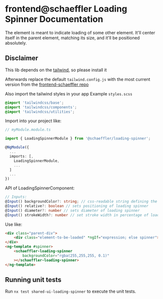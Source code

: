 # frontend@schaeffler Loading Spinner Documentation

The element is meant to indicate loading of some other element. It'll center itself in the parent element, matching its size, and it'll be positioned absolutely.  

## Disclaimer
This lib depends on the [tailwind](https://www.npmjs.com/package/tailwindcss), so please install it

Afterwards replace the default `tailwind.config.js` with the most current version from the [frontend-schaeffler repo](https://github.com/Schaeffler-Group/frontend-schaeffler/blob/master/tailwind.config.js)

Also import the tailwind styles in your app
Example `styles.scss`
``` scss
@import 'tailwindcss/base';
@import 'tailwindcss/components';
@import 'tailwindcss/utilities';
```

Import into your project like:

```typescript
// myModule.module.ts

import { LoadingSpinnerModule } from '@schaeffler/loading-spinner';

@NgModule({
  ...
  imports: [,
    LoadingSpinnerModule,
    ...
  ]
  ...
})
```

API of LoadingSpinnerComponent:

```typescript
// Inputs:
@Input() backgroundColor?: string; // css-readable string defining the color of spinner's background, in case you want to obscure whatever's meant to be displayed behind it.
@Input() relative?: boolean // sets positioning of loading spinner
@Input() diameter?: number // sets diameter of loading spinner
@Input() strokeWidth?: number // set stroke width in percentage of loading spinner
```

Use like:

```html
<div class="parent-div">
    <div class="element-to-be-loaded" *ngIf="expression; else spinner"></div>
</div>
<ng-template #spinner>
    <schaeffler-loading-spinner
        backgroundColor="rgba(255,255,255, 0.1)"
    ></schaeffler-loading-spinner>
</ng-template>
```

## Running unit tests

Run `nx test shared-ui-loading-spinner` to execute the unit tests.
